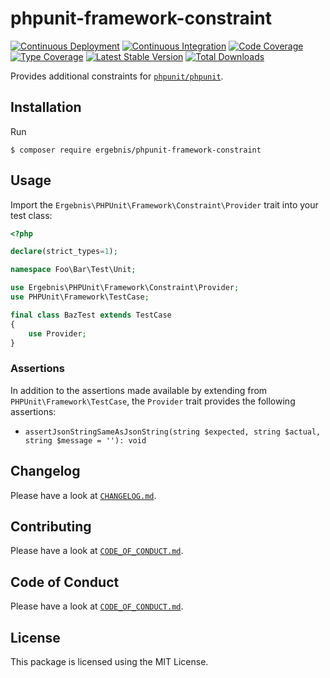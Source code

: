 # phpunit-framework-constraint

[![Continuous Deployment](https://github.com/ergebnis/phpunit-framework-constraint/workflows/Continuous%20Deployment/badge.svg)](https://github.com/ergebnis/phpunit-framework-constraint/actions)
[![Continuous Integration](https://github.com/ergebnis/phpunit-framework-constraint/workflows/Continuous%20Integration/badge.svg)](https://github.com/ergebnis/phpunit-framework-constraint/actions)
[![Code Coverage](https://codecov.io/gh/ergebnis/phpunit-framework-constraint/branch/master/graph/badge.svg)](https://codecov.io/gh/ergebnis/phpunit-framework-constraint)
[![Type Coverage](https://shepherd.dev/github/ergebnis/phpunit-framework-constraint/coverage.svg)](https://shepherd.dev/github/ergebnis/phpunit-framework-constraint)
[![Latest Stable Version](https://poser.pugx.org/ergebnis/phpunit-framework-constraint/v/stable)](https://packagist.org/packages/ergebnis/phpunit-framework-constraint)
[![Total Downloads](https://poser.pugx.org/ergebnis/phpunit-framework-constraint/downloads)](https://packagist.org/packages/ergebnis/phpunit-framework-constraint)

Provides additional constraints for [`phpunit/phpunit`](https://github.com/sebastianbergmann/phpunit).

## Installation

Run

```
$ composer require ergebnis/phpunit-framework-constraint
```

## Usage

Import the `Ergebnis\PHPUnit\Framework\Constraint\Provider` trait into your test class:

```php
<?php

declare(strict_types=1);

namespace Foo\Bar\Test\Unit;

use Ergebnis\PHPUnit\Framework\Constraint\Provider;
use PHPUnit\Framework\TestCase;

final class BazTest extends TestCase
{
    use Provider;
}
```

### Assertions

In addition to the assertions made available by extending from `PHPUnit\Framework\TestCase`,
the `Provider` trait provides the following assertions:

* `assertJsonStringSameAsJsonString(string $expected, string $actual, string $message = ''): void`

## Changelog

Please have a look at [`CHANGELOG.md`](CHANGELOG.md).

## Contributing

Please have a look at [`CODE_OF_CONDUCT.md`](https://github.com/ergebnis/.github/blob/master/CODE_OF_CONDUCT.md).

## Code of Conduct

Please have a look at [`CODE_OF_CONDUCT.md`](.github/CODE_OF_CONDUCT.md).

## License

This package is licensed using the MIT License.
